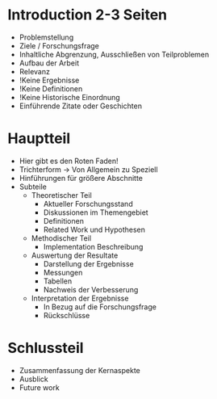 
# Introduction 2-3 Seiten
- Problemstellung
- Ziele / Forschungsfrage
- Inhaltliche Abgrenzung, Ausschließen von Teilproblemen
- Aufbau der Arbeit
- Relevanz
- !Keine Ergebnisse
- !Keine Definitionen
- !Keine Historische Einordnung
- Einführende Zitate oder Geschichten

# Hauptteil
- Hier gibt es den Roten Faden!
- Trichterform -> Von Allgemein zu Speziell
- Hinführungen für größere Abschnitte
- Subteile
    - Theoretischer Teil
        - Aktueller Forschungsstand
        - Diskussionen im Themengebiet
        - Definitionen
        - Related Work und Hypothesen
    - Methodischer Teil
        - Implementation Beschreibung
    - Auswertung der Resultate
        - Darstellung der Ergebnisse
        - Messungen
        - Tabellen
        - Nachweis der Verbesserung
    - Interpretation der Ergebnisse
        - In Bezug auf die Forschungsfrage
        - Rückschlüsse





# Schlussteil
- Zusammenfassung der Kernaspekte
- Ausblick
- Future work